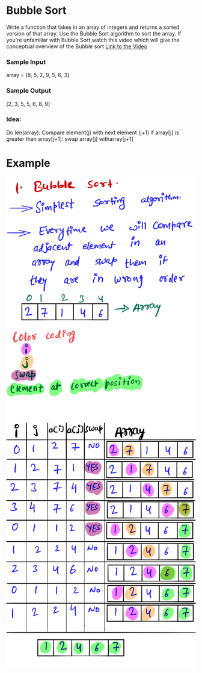 # Bubble Sort #
Write a function that takes in an array of integers and returns a sorted version of that array. Use the Bubble Sort algorithm to sort the array.
If you're unfamiliar with Bubble Sort,watch this video which will give the conceptual overview of the Bubble sort [Link to the Video](https://www.youtube.com/watch?v=lyZQPjUT5B4) 
### Sample Input ###
array = [8, 5, 2, 9, 5, 6, 3]
### Sample Output ###
[2, 3, 5, 5, 6, 8, 9]

### Idea: ###
Do len(array):
	Compare element(j) with next element (j+1) 
	if array[j] is greater than array[j+1]:
		swap array[j] witharray[j+1]  

# Example #
![](images/bubblesort1.png)
![](images/bubblesort2.png)
